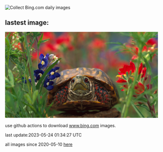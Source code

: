 ![Collect Bing.com daily images](https://github.com/counter2015/bing-daily-images/workflows/Collect%20Bing.com%20daily%20images/badge.svg)
## lastest image:
![](images/WesternBoxTurtle.jpg)

use github actions to download www.bing.com images.

last update:2023-05-24 01:34:27 UTC

all images since 2020-05-10 [here](https://github.com/counter2015/bing-daily-images/tree/master/images) 
